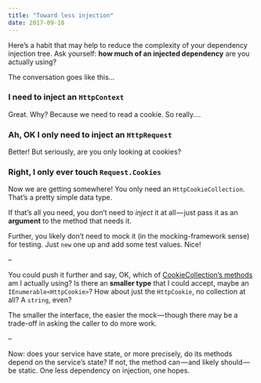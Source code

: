 ```yaml
---
title: "Toward less injection"
date: 2017-09-18
---
```


Here’s a habit that may help to reduce the complexity of your dependency injection tree. Ask yourself: **how much of an injected dependency** are you actually using?

The conversation goes like this…

### I need to inject an `HttpContext`

Great. Why? Because we need to read a cookie. So really….

### Ah, OK I only need to inject an `HttpRequest`

Better! But seriously, are you only looking at cookies?

### Right, I only ever touch `Request.Cookies`

Now we are getting somewhere! You only need an `HttpCookieCollection`. That’s a pretty simple data type.

If that’s all you need, you don’t need to _inject_ it at all — just pass it as an **argument** to the method that needs it.

Further, you likely don’t need to mock it (in the mocking-framework sense) for testing. Just `new` one up and add some test values. Nice!

–

You could push it further and say, OK, which of [CookieCollection’s methods](https://msdn.microsoft.com/en-us/library/system.web.httpcookiecollection%28v=vs.110%29.aspx) am I actually using? Is there an **smaller type** that I could accept, maybe an `IEnumerable<HttpCookie>`? How about just the `HttpCookie`, no collection at all? A `string`, even?

The smaller the interface, the easier the mock — though there may be a trade-off in asking the caller to do more work.

–

Now: does your service have state, or more precisely, do its methods depend on the service’s state? If not, the method can — and likely should — be static. One less dependency on injection, one hopes.
